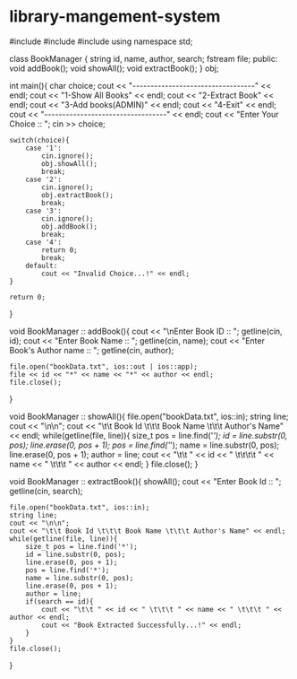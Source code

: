 # library-mangement-system
#include<iostream>
#include<fstream>
#include<string>
using namespace std;

class BookManager {
    string id, name, author, search;
    fstream file;
public:
    void addBook();
    void showAll();
    void extractBook();
} obj;

int main(){
    char choice;
    cout << "----------------------------------" << endl;
    cout << "1-Show All Books" << endl;
    cout << "2-Extract Book" << endl;
    cout << "3-Add books(ADMIN)" << endl;
    cout << "4-Exit" << endl;
    cout << "----------------------------------" << endl;
    cout << "Enter Your Choice :: ";
    cin >> choice;

    switch(choice){
        case '1':
            cin.ignore();
            obj.showAll();
            break;
        case '2':
            cin.ignore();
            obj.extractBook();
            break;
        case '3':
            cin.ignore();
            obj.addBook();
            break;
        case '4':
            return 0;
            break;
        default:
            cout << "Invalid Choice...!" << endl;
    }

    return 0;
}

void BookManager :: addBook(){
    cout << "\nEnter Book ID :: ";
    getline(cin, id);
    cout << "Enter Book Name :: ";
    getline(cin, name);
    cout << "Enter Book's Author name :: ";
    getline(cin, author);

    file.open("bookData.txt", ios::out | ios::app);
    file << id << "*" << name << "*" << author << endl;
    file.close();
}

void BookManager :: showAll(){
    file.open("bookData.txt", ios::in);
    string line;
    cout << "\n\n";
    cout << "\t\t Book Id \t\t\t Book Name \t\t\t Author's Name" << endl;
    while(getline(file, line)){
        size_t pos = line.find('*');
        id = line.substr(0, pos);
        line.erase(0, pos + 1);
        pos = line.find('*');
        name = line.substr(0, pos);
        line.erase(0, pos + 1);
        author = line;
        cout << "\t\t " << id << " \t\t\t\t " << name << " \t\t\t " << author << endl;
    }
    file.close();
}

void BookManager :: extractBook(){
    showAll();
    cout << "Enter Book Id :: ";
    getline(cin, search);

    file.open("bookData.txt", ios::in);
    string line;
    cout << "\n\n";
    cout << "\t\t Book Id \t\t\t Book Name \t\t\t Author's Name" << endl;
    while(getline(file, line)){
        size_t pos = line.find('*');
        id = line.substr(0, pos);
        line.erase(0, pos + 1);
        pos = line.find('*');
        name = line.substr(0, pos);
        line.erase(0, pos + 1);
        author = line;
        if(search == id){
            cout << "\t\t " << id << " \t\t\t " << name << " \t\t\t " << author << endl;
            cout << "Book Extracted Successfully...!" << endl;
        }
    }
    file.close();
}
